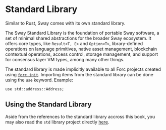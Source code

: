 # Standard Library

Similar to Rust, Sway comes with its own standard library.

The Sway Standard Library is the foundation of portable Sway software, a set of minimal shared abstractions for the broader Sway ecosystem. It offers core types, like `Result<T, E>` and `Option<T>`, library-defined operations on language primitives, native asset management, blockchain contextual operations, access control, storage management, and support for consensus layer VM types, among many other things.

The standard library is made implicitly available to all Forc projects created using [`forc init`](../forc/commands/forc_init.md). Importing items from the standard library can be done using the `use` keyword. Example:

```sway
use std::address::Address;
```

## Using the Standard Library

Aside from the references to the standard library accross this book, you may also read the `std` library project directly [here](https://github.com/FuelLabs/sway/tree/master/sway-lib-std).

